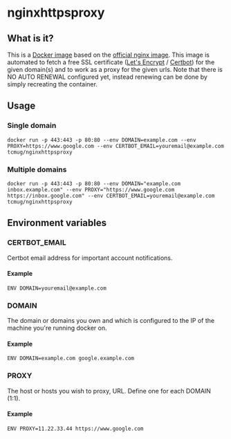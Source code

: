 # nginxhttpsproxy

## What is it?
This is a [Docker image](https://hub.docker.com/r/tcmug/nginxhttpsproxy/) based on the [official nginx image](https://hub.docker.com/_/nginx/). This image is automated to fetch a free SSL certificate ([Let's Encrypt](https://letsencrypt.org/) / [Certbot](https://certbot.eff.org/)) for the given domain(s) and to work as a proxy for the given urls. Note that there is NO AUTO RENEWAL configured yet, instead renewing can be done by simply recreating the container.

## Usage
### Single domain
```docker run -p 443:443 -p 80:80 --env DOMAIN=example.com --env PROXY=https://www.google.com --env CERTBOT_EMAIL=youremail@example.com tcmug/nginxhttpsproxy```
### Multiple domains
```docker run -p 443:443 -p 80:80 --env DOMAIN="example.com inbox.example.com" --env PROXY="https://www.google.com https://inbox.google.com" --env CERTBOT_EMAIL=youremail@example.com tcmug/nginxhttpsproxy```

## Environment variables

### CERTBOT_EMAIL
Certbot email address for important account notifications.
#### Example
```ENV DOMAIN=youremail@example.com```
### DOMAIN
The domain or domains you own and which is configured to the IP of the machine you're running docker on.
#### Example
```ENV DOMAIN=example.com google.example.com```
### PROXY
The host or hosts you wish to proxy, URL. Define one for each DOMAIN (1:1).
#### Example
```ENV PROXY=11.22.33.44 https://www.google.com```
